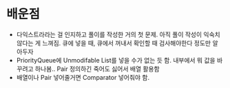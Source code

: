 # 배운점
- 다익스트라라는 걸 인지하고 풀이를 작성한 거의 첫 문제. 아직 풀이 작성이 익숙치 않다는 게 느껴짐. 큐에 넣을 때, 큐에서 꺼내서 확인할 때 검사해야한다 정도만 알아두자
- PriorityQueue에 Unmodifable List를 넣을 수가 없는 듯 함. 내부에서 뭐 값을 바꾸려고 하나봄.. Pair 정의하긴 죽어도 싫어서 배열 활용함
- 배열이나 Pair 넣어줄거면 Comparator 넣어줘야 함.
